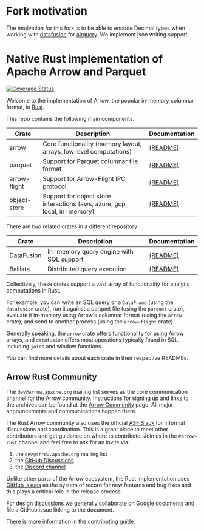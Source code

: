 <!---
  Licensed to the Apache Software Foundation (ASF) under one
  or more contributor license agreements.  See the NOTICE file
  distributed with this work for additional information
  regarding copyright ownership.  The ASF licenses this file
  to you under the Apache License, Version 2.0 (the
  "License"); you may not use this file except in compliance
  with the License.  You may obtain a copy of the License at

    http://www.apache.org/licenses/LICENSE-2.0

  Unless required by applicable law or agreed to in writing,
  software distributed under the License is distributed on an
  "AS IS" BASIS, WITHOUT WARRANTIES OR CONDITIONS OF ANY
  KIND, either express or implied.  See the License for the
  specific language governing permissions and limitations
  under the License.
-->
# Fork motivation

The motivation for this fork is to be able to encode Decimal types when working with [datafusion](https://github.com/apache/arrow-datafusion) for [airquery](https://github.com/SirStoke/airquery). We implement json writing support.

# Native Rust implementation of Apache Arrow and Parquet

[![Coverage Status](https://codecov.io/gh/apache/arrow-rs/rust/branch/master/graph/badge.svg)](https://codecov.io/gh/apache/arrow-rs?branch=master)

Welcome to the implementation of Arrow, the popular in-memory columnar format, in [Rust][rust].

This repo contains the following main components:

| Crate        | Description                                                               | Documentation                  |
| ------------ | ------------------------------------------------------------------------- | ------------------------------ |
| arrow        | Core functionality (memory layout, arrays, low level computations)        | [(README)][arrow-readme]       |
| parquet      | Support for Parquet columnar file format                                  | [(README)][parquet-readme]     |
| arrow-flight | Support for Arrow-Flight IPC protocol                                     | [(README)][flight-readme]      |
| object-store | Support for object store interactions (aws, azure, gcp, local, in-memory) | [(README)][objectstore-readme] |

There are two related crates in a different repository

| Crate      | Description                             | Documentation                 |
| ---------- | --------------------------------------- | ----------------------------- |
| DataFusion | In-memory query engine with SQL support | [(README)][datafusion-readme] |
| Ballista   | Distributed query execution             | [(README)][ballista-readme]   |

Collectively, these crates support a vast array of functionality for analytic computations in Rust.

For example, you can write an SQL query or a `DataFrame` (using the `datafusion` crate), run it against a parquet file (using the `parquet` crate), evaluate it in-memory using Arrow's columnar format (using the `arrow` crate), and send to another process (using the `arrow-flight` crate).

Generally speaking, the `arrow` crate offers functionality for using Arrow arrays, and `datafusion` offers most operations typically found in SQL, including `join`s and window functions.

You can find more details about each crate in their respective READMEs.

## Arrow Rust Community

The `dev@arrow.apache.org` mailing list serves as the core communication channel for the Arrow community. Instructions for signing up and links to the archives can be found at the [Arrow Community](https://arrow.apache.org/community/) page. All major announcements and communications happen there.

The Rust Arrow community also uses the official [ASF Slack](https://s.apache.org/slack-invite) for informal discussions and coordination. This is
a great place to meet other contributors and get guidance on where to contribute. Join us in the `#arrow-rust` channel and feel free to ask for an invite via:

1. the `dev@arrow.apache.org` mailing list
2. the [GitHub Discussions][discussions]
3. the [Discord channel](https://discord.gg/YAb2TdazKQ)

Unlike other parts of the Arrow ecosystem, the Rust implementation uses [GitHub issues][issues] as the system of record for new features
and bug fixes and this plays a critical role in the release process.

For design discussions we generally collaborate on Google documents and file a GitHub issue linking to the document.

There is more information in the [contributing] guide.

[rust]: https://www.rust-lang.org/
[arrow-readme]: arrow/README.md
[contributing]: CONTRIBUTING.md
[parquet-readme]: parquet/README.md
[flight-readme]: arrow-flight/README.md
[datafusion-readme]: https://github.com/apache/arrow-datafusion/blob/master/README.md
[ballista-readme]: https://github.com/apache/arrow-ballista/blob/master/README.md
[objectstore-readme]: https://github.com/apache/arrow-rs/blob/master/object_store/README.md
[issues]: https://github.com/apache/arrow-rs/issues
[discussions]: https://github.com/apache/arrow-rs/discussions
